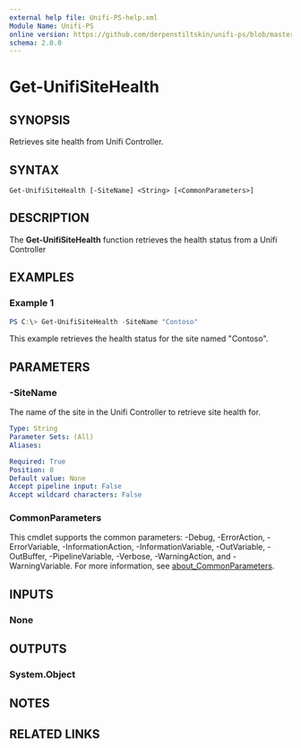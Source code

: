 ```yaml
---
external help file: Unifi-PS-help.xml
Module Name: Unifi-PS
online version: https://github.com/derpenstiltskin/unifi-ps/blob/master/docs/Get-UnifiSiteHealth.md
schema: 2.0.0
---
```


# Get-UnifiSiteHealth

## SYNOPSIS
Retrieves site health from Unifi Controller.

## SYNTAX

```
Get-UnifiSiteHealth [-SiteName] <String> [<CommonParameters>]
```

## DESCRIPTION
The **Get-UnifiSiteHealth** function retrieves the health status from a Unifi Controller 

## EXAMPLES

### Example 1
```powershell
PS C:\> Get-UnifiSiteHealth -SiteName "Contoso"
```

This example retrieves the health status for the site named "Contoso".

## PARAMETERS

### -SiteName
The name of the site in the Unifi Controller to retrieve site health for.

```yaml
Type: String
Parameter Sets: (All)
Aliases:

Required: True
Position: 0
Default value: None
Accept pipeline input: False
Accept wildcard characters: False
```

### CommonParameters
This cmdlet supports the common parameters: -Debug, -ErrorAction, -ErrorVariable, -InformationAction, -InformationVariable, -OutVariable, -OutBuffer, -PipelineVariable, -Verbose, -WarningAction, and -WarningVariable. For more information, see [about_CommonParameters](http://go.microsoft.com/fwlink/?LinkID=113216).

## INPUTS

### None
## OUTPUTS

### System.Object
## NOTES

## RELATED LINKS
